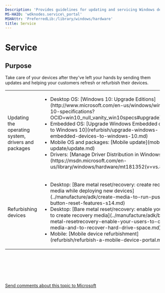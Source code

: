 ```yaml
---
Description: 'Provides guidelines for updating and servicing Windows devices.'
MS-HAID: 'wdknodes.service\_portal'
MSHAttr: 'PreferredLib:/library/windows/hardware'
title: Service
---
```


# Service


## <span id="purpose"></span>Purpose


Take care of your devices after they've left your hands by sending them updates and helping your customers refresh or refurbish their devices.

<table>
<colgroup>
<col width="50%" />
<col width="50%" />
</colgroup>
<tbody>
<tr class="odd">
<td align="left">Updating the operating system, drivers and packages</td>
<td align="left"><ul>
<li>Desktop OS: [Windows 10: Upgrade Editions](http://www.microsoft.com/en-us/windows/windows-10-specifications?OCID=win10_null_vanity_win10specs#upgrade)</li>
<li>Embedded OS: [Upgrade Windows Embedded devices to Windows 10](refurbish/upgrade-windows-embedded-devices-to-windows-10.md)</li>
<li>Mobile OS and packages: [Mobile update](mobile-update/update.md)</li>
<li>Drivers: [Manage Driver Distribution in Windows 10](https://msdn.microsoft.com/en-us/library/windows/hardware/mt181352(v=vs.85).aspx)</li>
</ul></td>
</tr>
<tr class="even">
<td align="left">Refurbishing devices</td>
<td align="left"><ul>
<li>Desktop: [Bare metal reset/recovery: create recovery media while deploying new devices](../manufacture/adk/create-media-to-run-push-button-reset-features-s14.md)</li>
<li>Desktop: [Bare metal reset/recovery: enable your users to create recovery media](../manufacture/adk/bare-metal-resetrecovery-enable-your-users-to-create-media-and-to-recover-hard-drive-space.md)</li>
<li>Mobile: [Mobile device refurbishment](refurbish/refurbish-a-mobile-device-portal.md)</li>
</ul></td>
</tr>
</tbody>
</table>

 

 

 

[Send comments about this topic to Microsoft](mailto:wsddocfb@microsoft.com?subject=Documentation%20feedback%20%5Bwdknodes\wdknodes%5D:%20Service%20%20RELEASE:%20%284/8/2016%29&body=%0A%0APRIVACY%20STATEMENT%0A%0AWe%20use%20your%20feedback%20to%20improve%20the%20documentation.%20We%20don't%20use%20your%20email%20address%20for%20any%20other%20purpose,%20and%20we'll%20remove%20your%20email%20address%20from%20our%20system%20after%20the%20issue%20that%20you're%20reporting%20is%20fixed.%20While%20we're%20working%20to%20fix%20this%20issue,%20we%20might%20send%20you%20an%20email%20message%20to%20ask%20for%20more%20info.%20Later,%20we%20might%20also%20send%20you%20an%20email%20message%20to%20let%20you%20know%20that%20we've%20addressed%20your%20feedback.%0A%0AFor%20more%20info%20about%20Microsoft's%20privacy%20policy,%20see%20http://privacy.microsoft.com/en-us/default.aspx. "Send comments about this topic to Microsoft")



